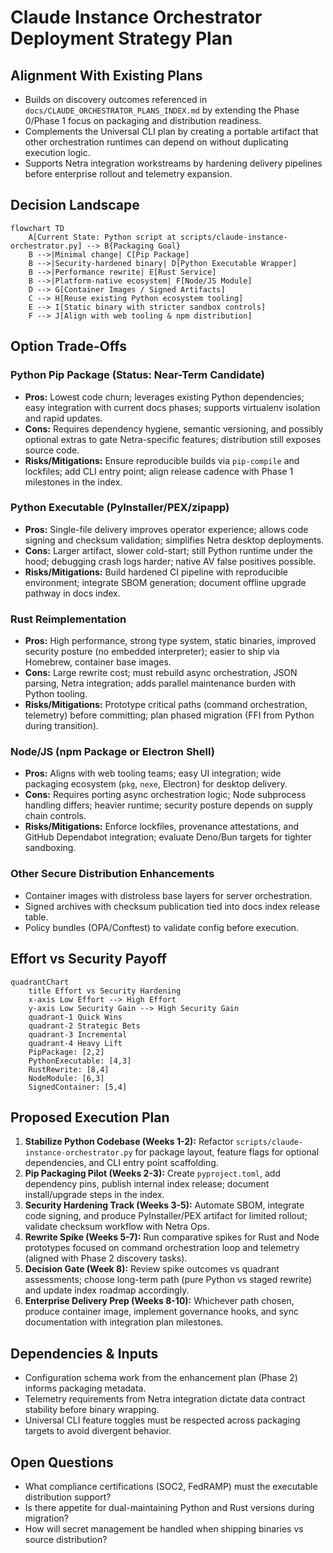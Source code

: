 # Claude Instance Orchestrator Deployment Strategy Plan

## Alignment With Existing Plans
- Builds on discovery outcomes referenced in `docs/CLAUDE_ORCHESTRATOR_PLANS_INDEX.md` by extending the Phase 0/Phase 1 focus on packaging and distribution readiness.
- Complements the Universal CLI plan by creating a portable artifact that other orchestration runtimes can depend on without duplicating execution logic.
- Supports Netra integration workstreams by hardening delivery pipelines before enterprise rollout and telemetry expansion.

## Decision Landscape

```mermaid
flowchart TD
    A[Current State: Python script at scripts/claude-instance-orchestrator.py] --> B{Packaging Goal}
    B -->|Minimal change| C[Pip Package]
    B -->|Security-hardened binary| D[Python Executable Wrapper]
    B -->|Performance rewrite| E[Rust Service]
    B -->|Platform-native ecosystem| F[Node/JS Module]
    D --> G[Container Images / Signed Artifacts]
    C --> H[Reuse existing Python ecosystem tooling]
    E --> I[Static binary with stricter sandbox controls]
    F --> J[Align with web tooling & npm distribution]
```

## Option Trade-Offs

### Python Pip Package (Status: Near-Term Candidate)
- **Pros:** Lowest code churn; leverages existing Python dependencies; easy integration with current docs phases; supports virtualenv isolation and rapid updates.
- **Cons:** Requires dependency hygiene, semantic versioning, and possibly optional extras to gate Netra-specific features; distribution still exposes source code.
- **Risks/Mitigations:** Ensure reproducible builds via `pip-compile` and lockfiles; add CLI entry point; align release cadence with Phase 1 milestones in the index.

### Python Executable (PyInstaller/PEX/zipapp)
- **Pros:** Single-file delivery improves operator experience; allows code signing and checksum validation; simplifies Netra desktop deployments.
- **Cons:** Larger artifact, slower cold-start; still Python runtime under the hood; debugging crash logs harder; native AV false positives possible.
- **Risks/Mitigations:** Build hardened CI pipeline with reproducible environment; integrate SBOM generation; document offline upgrade pathway in docs index.

### Rust Reimplementation
- **Pros:** High performance, strong type system, static binaries, improved security posture (no embedded interpreter); easier to ship via Homebrew, container base images.
- **Cons:** Large rewrite cost; must rebuild async orchestration, JSON parsing, Netra integration; adds parallel maintenance burden with Python tooling.
- **Risks/Mitigations:** Prototype critical paths (command orchestration, telemetry) before committing; plan phased migration (FFI from Python during transition).

### Node/JS (npm Package or Electron Shell)
- **Pros:** Aligns with web tooling teams; easy UI integration; wide packaging ecosystem (`pkg`, `nexe`, Electron) for desktop delivery.
- **Cons:** Requires porting async orchestration logic; Node subprocess handling differs; heavier runtime; security posture depends on supply chain controls.
- **Risks/Mitigations:** Enforce lockfiles, provenance attestations, and GitHub Dependabot integration; evaluate Deno/Bun targets for tighter sandboxing.

### Other Secure Distribution Enhancements
- Container images with distroless base layers for server orchestration.
- Signed archives with checksum publication tied into docs index release table.
- Policy bundles (OPA/Conftest) to validate config before execution.

## Effort vs Security Payoff

```mermaid
quadrantChart
    title Effort vs Security Hardening
    x-axis Low Effort --> High Effort
    y-axis Low Security Gain --> High Security Gain
    quadrant-1 Quick Wins
    quadrant-2 Strategic Bets
    quadrant-3 Incremental
    quadrant-4 Heavy Lift
    PipPackage: [2,2]
    PythonExecutable: [4,3]
    RustRewrite: [8,4]
    NodeModule: [6,3]
    SignedContainer: [5,4]
```

## Proposed Execution Plan
1. **Stabilize Python Codebase (Weeks 1-2):** Refactor `scripts/claude-instance-orchestrator.py` for package layout, feature flags for optional dependencies, and CLI entry point scaffolding.
2. **Pip Packaging Pilot (Weeks 2-3):** Create `pyproject.toml`, add dependency pins, publish internal index release; document install/upgrade steps in the index.
3. **Security Hardening Track (Weeks 3-5):** Automate SBOM, integrate code signing, and produce PyInstaller/PEX artifact for limited rollout; validate checksum workflow with Netra Ops.
4. **Rewrite Spike (Weeks 5-7):** Run comparative spikes for Rust and Node prototypes focused on command orchestration loop and telemetry (aligned with Phase 2 discovery tasks).
5. **Decision Gate (Week 8):** Review spike outcomes vs quadrant assessments; choose long-term path (pure Python vs staged rewrite) and update index roadmap accordingly.
6. **Enterprise Delivery Prep (Weeks 8-10):** Whichever path chosen, produce container image, implement governance hooks, and sync documentation with integration plan milestones.

## Dependencies & Inputs
- Configuration schema work from the enhancement plan (Phase 2) informs packaging metadata.
- Telemetry requirements from Netra integration dictate data contract stability before binary wrapping.
- Universal CLI feature toggles must be respected across packaging targets to avoid divergent behavior.

## Open Questions
- What compliance certifications (SOC2, FedRAMP) must the executable distribution support?
- Is there appetite for dual-maintaining Python and Rust versions during migration?
- How will secret management be handled when shipping binaries vs source distribution?
